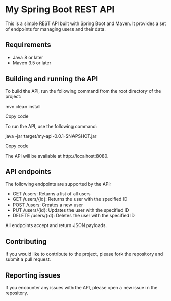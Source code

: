 # My Spring Boot REST API

This is a simple REST API built with Spring Boot and Maven. It provides a set of endpoints for managing users and their data.

## Requirements

- Java 8 or later
- Maven 3.5 or later

## Building and running the API

To build the API, run the following command from the root directory of the project:

mvn clean install

Copy code

To run the API, use the following command:

java -jar target/my-api-0.0.1-SNAPSHOT.jar

Copy code

The API will be available at http://localhost:8080.

## API endpoints

The following endpoints are supported by the API:

- GET /users: Returns a list of all users
- GET /users/{id}: Returns the user with the specified ID
- POST /users: Creates a new user
- PUT /users/{id}: Updates the user with the specified ID
- DELETE /users/{id}: Deletes the user with the specified ID

All endpoints accept and return JSON payloads.

## Contributing

If you would like to contribute to the project, please fork the repository and submit a pull request.

## Reporting issues

If you encounter any issues with the API, please open a new issue in the repository.




